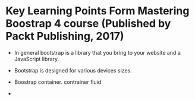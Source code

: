 # Key Learning Points Form Mastering Boostrap 4 course (Published by Packt Publishing, 2017)

- In general bootstrap is a library that you bring to your website and a JavaScript library.
- Bootstrap is designed for various devices sizes.

- Boostrap container. contrainer fluid

- 

